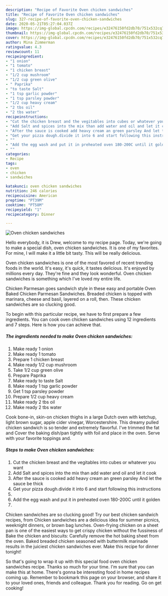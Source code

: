 ```yaml
---
description: "Recipe of Favorite Oven chicken sandwiches"
title: "Recipe of Favorite Oven chicken sandwiches"
slug: 327-recipe-of-favorite-oven-chicken-sandwiches
date: 2020-05-21T05:27:04.037Z
image: https://img-global.cpcdn.com/recipes/e32476150fd2db70/751x532cq70/oven-chicken-sandwiches-recipe-main-photo.jpg
thumbnail: https://img-global.cpcdn.com/recipes/e32476150fd2db70/751x532cq70/oven-chicken-sandwiches-recipe-main-photo.jpg
cover: https://img-global.cpcdn.com/recipes/e32476150fd2db70/751x532cq70/oven-chicken-sandwiches-recipe-main-photo.jpg
author: Mina Zimmerman
ratingvalue: 4.3
reviewcount: 11
recipeingredient:
- "1 onion"
- "1 tomato"
- "1 chicken breast"
- "1/2 cup mushroom"
- "1/2 cup green olive"
- " Paprika"
- "to taste Salt"
- "1 tsp garlic powder"
- "1 tsp parsley powder"
- "1/2 cup heavy cream"
- "2 tbs oil"
- "2 tbs water"
recipeinstructions:
- "Cut the chicken breast and the vegitables into cubes or whatever you want"
- "Add Salt and spices into the mix than add water and oil and let it cook"
- "After the sauce is cooked add heavy cream an green parsley And let the sauce be thick"
- "Get your pizza dough.divide it into 6 and start following this instructions"
- ""
- "Add the egg wash and put it in preheated oven 180-200C until it golden"
- ""
categories:
- Recipe
tags:
- oven
- chicken
- sandwiches

katakunci: oven chicken sandwiches 
nutrition: 246 calories
recipecuisine: American
preptime: "PT39M"
cooktime: "PT58M"
recipeyield: "1"
recipecategory: Dinner

---
```



![Oven chicken sandwiches](https://img-global.cpcdn.com/recipes/e32476150fd2db70/751x532cq70/oven-chicken-sandwiches-recipe-main-photo.jpg)

Hello everybody, it is Drew, welcome to my recipe page. Today, we're going to make a special dish, oven chicken sandwiches. It is one of my favorites. For mine, I will make it a little bit tasty. This will be really delicious.

Oven chicken sandwiches is one of the most favored of recent trending foods in the world. It's easy, it's quick, it tastes delicious. It's enjoyed by millions every day. They're fine and they look wonderful. Oven chicken sandwiches is something which I've loved my entire life.

Chicken Parmesan goes sandwich style in these easy and portable Oven Baked Chicken Parmesan Sandwiches. Breaded chicken is topped with marinara, cheese and basil, layered on a roll, then. These chicken sandwiches are so clucking good.


To begin with this particular recipe, we have to first prepare a few ingredients. You can cook oven chicken sandwiches using 12 ingredients and 7 steps. Here is how you can achieve that.

##### The ingredients needed to make Oven chicken sandwiches:

1. Make ready 1 onion
1. Make ready 1 tomato
1. Prepare 1 chicken breast
1. Make ready 1/2 cup mushroom
1. Take 1/2 cup green olive
1. Prepare  Paprika
1. Make ready to taste Salt
1. Make ready 1 tsp garlic powder
1. Get 1 tsp parsley powder
1. Prepare 1/2 cup heavy cream
1. Make ready 2 tbs oil
1. Make ready 2 tbs water


Cook bone-in, skin-on chicken thighs in a large Dutch oven with ketchup, light brown sugar, apple cider vinegar, Worcestershire. This dreamy pulled chicken sandwich is so tender and extremely flavorful. I&#39;ve trimmed the fat and Cover the baking dish/pan tightly with foil and place in the oven. Serve with your favorite toppings and. 

##### Steps to make Oven chicken sandwiches:

1. Cut the chicken breast and the vegitables into cubes or whatever you want
1. Add Salt and spices into the mix than add water and oil and let it cook
1. After the sauce is cooked add heavy cream an green parsley And let the sauce be thick
1. Get your pizza dough.divide it into 6 and start following this instructions
1. 
1. Add the egg wash and put it in preheated oven 180-200C until it golden
1. 


Chicken sandwiches are so clucking good! Try our best chicken sandwich recipes, from Chicken sandwiches are a delicious idea for summer picnics, weeknight dinners, or brown bag lunches. Oven-frying chicken on a sheet pan is one of the easiest ways to get crispy chicken without the fussiness of Bake the chicken and biscuits: Carefully remove the hot baking sheet from the oven. Baked breaded chicken seasoned with buttermilk marinade results in the juiciest chicken sandwiches ever. Make this recipe for dinner tonight! 

So that's going to wrap it up with this special food oven chicken sandwiches recipe. Thanks so much for your time. I'm sure that you can make this at home. There's gonna be interesting food in home recipes coming up. Remember to bookmark this page on your browser, and share it to your loved ones, friends and colleague. Thank you for reading. Go on get cooking!
